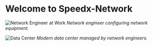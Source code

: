 # Welcome to Speedx-Network
![Network Engineer at Work](https://images.unsplash.com/photo-1519389950473-47ba0277781c)
*Network engineer configuring network equipment.*

![Data Center](https://images.unsplash.com/photo-1465101046530-73398c7f28ca)
*Modern data center managed by network engineers.*
